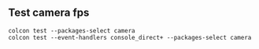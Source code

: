 ## Test camera fps
```shell
colcon test --packages-select camera
colcon test --event-handlers console_direct+ --packages-select camera
```